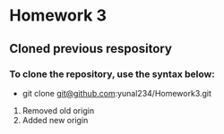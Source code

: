 # Homework 3

## Cloned previous respository

### To clone the repository, use the syntax below:

* git clone git@github.com:yunal234/Homework3.git

1. Removed old origin
2. Added new origin


